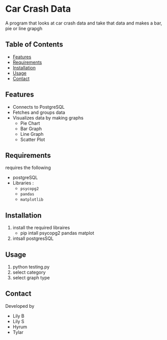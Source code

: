 # Car Crash Data
A program that looks at car crash data and take that data and makes a bar, pie or line grapgh

## Table of Contents
- [Features](#features)
- [Requirements](#requirements)
- [Installation](#installation)
- [Usage](#usage)
- [Contact](#contact)



## Features
- Connects to PostgreSQL 
- Fetches and groups data
- Visualizes data by making graphs
    - Pie Chart
    - Bar Graph
    - Line Graph
    - Scatter Plot


## Requirements
requires the following 
- postgreSQL
- Libraries :
    - `psycopg2`
    - `pandas`
    - `matplotlib`

## Installation
1. install the required libraires
    - pip intall psycopg2 pandas matplot
2. intsall postgresSQL

## Usage
1. python testing.py
2. select category
3. select graph type

## Contact
Developed by
- Lily B
- Lily S
- Hyrum
- Tylar







